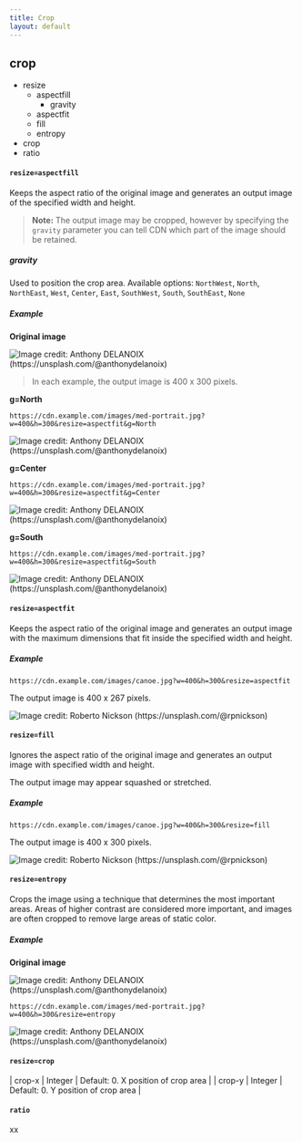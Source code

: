 ```yaml
---
title: Crop
layout: default
---
```


## crop

* resize
  * aspectfill
    * gravity
  * aspectfit
  * fill
  * entropy
* crop
* ratio

#### `resize=aspectfill`

Keeps the aspect ratio of the original image and generates an output image of the specified width and height.

> **Note:** The output image may be cropped, however by specifying the `gravity` parameter you can tell CDN which part of the image should be retained.

##### gravity

Used to position the crop area. Available options: `NorthWest`, `North`, `NorthEast`, `West`, `Center`, `East`, `SouthWest`, `South`, `SouthEast`, `None`

##### Example

**Original image**

![](../../../assets/med-portrait.jpeg "Image credit: Anthony DELANOIX (https://unsplash.com/@anthonydelanoix)")

> In each example, the output image is 400 x 300 pixels.

**g=North**

`https://cdn.example.com/images/med-portrait.jpg?w=400&h=300&resize=aspectfit&g=North`

![](../../../assets/med-portrait-north.jpeg "Image credit: Anthony DELANOIX (https://unsplash.com/@anthonydelanoix)")

**g=Center**

`https://cdn.example.com/images/med-portrait.jpg?w=400&h=300&resize=aspectfit&g=Center`

![](../../../assets/med-portrait-center.jpeg "Image credit: Anthony DELANOIX (https://unsplash.com/@anthonydelanoix)")

**g=South**

`https://cdn.example.com/images/med-portrait.jpg?w=400&h=300&resize=aspectfit&g=South`

![](../../../assets/med-portrait-south.jpeg "Image credit: Anthony DELANOIX (https://unsplash.com/@anthonydelanoix)")

#### `resize=aspectfit`

Keeps the aspect ratio of the original image and generates an output image with the maximum dimensions that fit inside the specified width and height.

##### Example

`https://cdn.example.com/images/canoe.jpg?w=400&h=300&resize=aspectfit`

The output image is 400 x 267 pixels.

![](../../../assets/canoe-w400-h300-aspectfit.jpeg "Image credit: Roberto Nickson (https://unsplash.com/@rpnickson)")

#### `resize=fill`

Ignores the aspect ratio of the original image and generates an output image with specified width and height.

The output image may appear squashed or stretched.

##### Example

`https://cdn.example.com/images/canoe.jpg?w=400&h=300&resize=fill`

The output image is 400 x 300 pixels.

![](../../../assets/canoe-w400-h300-fill.jpeg "Image credit: Roberto Nickson (https://unsplash.com/@rpnickson)")

#### `resize=entropy`

Crops the image using a technique that determines the most important areas. Areas of higher contrast are considered more important, and images are often cropped to remove large areas of static color.

##### Example

**Original image**

![](../../../assets/med-portrait.jpeg "Image credit: Anthony DELANOIX (https://unsplash.com/@anthonydelanoix)")

`https://cdn.example.com/images/med-portrait.jpg?w=400&h=300&resize=entropy`

![](../../../assets/med-portrait-entropy.jpeg "Image credit: Anthony DELANOIX (https://unsplash.com/@anthonydelanoix)")

#### `resize=crop`

| crop-x | Integer | Default: 0. X position of crop area |
| crop-y | Integer | Default: 0. Y position of crop area |

#### `ratio`

xx